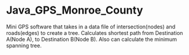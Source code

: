 # Java_GPS_Monroe_County
Mini GPS software that takes in a data file of intersection(nodes) and roads(edges) to create a tree. Calculates shortest path from Destination A(Node A), to Destination B(Node B). Also can calculate the minimum spanning tree.

